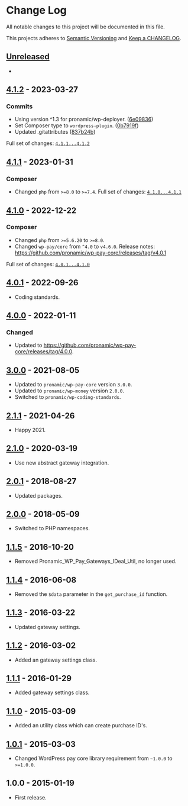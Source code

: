 # Change Log

All notable changes to this project will be documented in this file.

This projects adheres to [Semantic Versioning](http://semver.org/) and [Keep a CHANGELOG](http://keepachangelog.com/).

## [Unreleased][unreleased]
-

## [4.1.2] - 2023-03-27

### Commits

- Using version ^1.3 for pronamic/wp-deployer. ([6e09836](https://github.com/pronamic/wp-pronamic-pay-ideal/commit/6e09836911e95865d39aee24d4b84b075cdee35a))
- Set Composer type to `wordpress-plugin`. ([0b7919f](https://github.com/pronamic/wp-pronamic-pay-ideal/commit/0b7919ff13bf88405b5c87fa9aff32d257461660))
- Updated .gitattributes ([837b24b](https://github.com/pronamic/wp-pronamic-pay-ideal/commit/837b24b25a0552b59bf4591788be736751ba6c8f))

Full set of changes: [`4.1.1...4.1.2`][4.1.2]

[4.1.2]: https://github.com/pronamic/wp-pronamic-pay-ideal/compare/v4.1.1...v4.1.2

## [4.1.1] - 2023-01-31
### Composer

- Changed `php` from `>=8.0` to `>=7.4`.
Full set of changes: [`4.1.0...4.1.1`][4.1.1]

[4.1.1]: https://github.com/pronamic/wp-pronamic-pay-ideal/compare/v4.1.0...v4.1.1

## [4.1.0] - 2022-12-22

### Composer

- Changed `php` from `>=5.6.20` to `>=8.0`.
- Changed `wp-pay/core` from `^4.0` to `v4.6.0`.
	Release notes: https://github.com/pronamic/wp-pay-core/releases/tag/v4.0.1

Full set of changes: [`4.0.1...4.1.0`][4.1.0]

[4.1.0]: https://github.com/pronamic/wp-pronamic-pay-ideal/compare/v4.0.1...v4.1.0

## [4.0.1] - 2022-09-26
- Coding standards.

## [4.0.0] - 2022-01-11
### Changed
- Updated to https://github.com/pronamic/wp-pay-core/releases/tag/4.0.0.

## [3.0.0] - 2021-08-05
- Updated to `pronamic/wp-pay-core`  version `3.0.0`.
- Updated to `pronamic/wp-money`  version `2.0.0`.
- Switched to `pronamic/wp-coding-standards`.

## [2.1.1] - 2021-04-26
- Happy 2021.

## [2.1.0] - 2020-03-19
- Use new abstract gateway integration.

## [2.0.1] - 2018-08-27
- Updated packages.

## [2.0.0] - 2018-05-09
- Switched to PHP namespaces.

## [1.1.5] - 2016-10-20
- Removed Pronamic_WP_Pay_Gateways_IDeal_Util, no longer used.

## [1.1.4] - 2016-06-08
- Removed the `$data` parameter in the `get_purchase_id` function.

## [1.1.3] - 2016-03-22
- Updated gateway settings.

## [1.1.2] - 2016-03-02
- Added an gateway settings class.

## [1.1.1] - 2016-01-29
- Added gateway settings class.

## [1.1.0] - 2015-03-09
- Added an utility class which can create purchase ID's.

## [1.0.1] - 2015-03-03
- Changed WordPress pay core library requirement from `~1.0.0` to `>=1.0.0`.

## 1.0.0 - 2015-01-19
- First release.

[unreleased]: https://github.com/wp-pay-gateways/ideal/compare/4.0.1...HEAD
[4.0.1]: https://github.com/pronamic/wp-pronamic-pay-ideal/compare/4.0.0...4.0.1
[4.0.0]: https://github.com/wp-pay-gateways/ideal/compare/3.0.0...4.0.0
[3.0.0]: https://github.com/wp-pay-gateways/ideal/compare/2.1.1...3.0.0
[2.1.1]: https://github.com/wp-pay-gateways/ideal/compare/2.1.0...2.1.1
[2.1.0]: https://github.com/wp-pay-gateways/ideal/compare/2.0.1...2.1.0
[2.0.1]: https://github.com/wp-pay-gateways/ideal/compare/2.0.0...2.0.1
[2.0.0]: https://github.com/wp-pay-gateways/ideal/compare/1.1.5...2.0.0
[1.1.5]: https://github.com/wp-pay-gateways/ideal/compare/1.1.4...1.1.5
[1.1.4]: https://github.com/wp-pay-gateways/ideal/compare/1.1.3...1.1.4
[1.1.3]: https://github.com/wp-pay-gateways/ideal/compare/1.1.2...1.1.3
[1.1.2]: https://github.com/wp-pay-gateways/ideal/compare/1.1.1...1.1.2
[1.1.1]: https://github.com/wp-pay-gateways/ideal/compare/1.1.0...1.1.1
[1.1.0]: https://github.com/wp-pay-gateways/ideal/compare/1.0.1...1.1.0
[1.0.1]: https://github.com/wp-pay-gateways/ideal/compare/1.0.0...1.0.1
